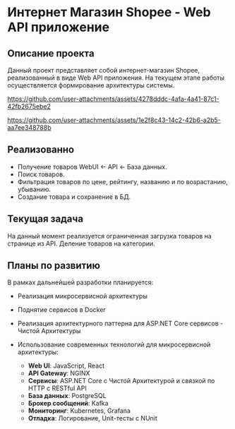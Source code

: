 # Интернет Магазин Shopee - Web API приложение

## Описание проекта
Данный проект представляет собой интернет-магазин Shopee, реализованный в виде Web API приложения. На текущем этапе работы осуществляется формирование архитектуры системы.

https://github.com/user-attachments/assets/4278dddc-4afa-4a41-87c1-42fb2675ebe2


https://github.com/user-attachments/assets/1e2f8c43-14c2-42b6-a2b5-aa7ee348788b


## Реализованно
- Получение товаров WebUI <- API <- База данных.
- Поиск товаров.
- Фильтрация товаров по цене, рейтингу, названию и по возрастанию, убыванию.
- Создание товара и сохранение в БД.

## Текущая задача
На данный момент реализуется ограниченная загрузка товаров на странице из API.
Деление товаров на категории.

## Планы по развитию
В рамках дальнейшей разработки планируется:

- Реализация микросервисной архитектуры
- Поднятие сервисов в Docker
- Реализация архитектурного паттерна для ASP.NET Core сервисов - Чистой Архитектуры
- Использование современных технологий для микросервисной архитектуры:

  - **Web UI**: JavaScript, React
  - **API Gateway**: NGINX
  - **Сервисы**: ASP.NET Core с Чистой Архитектурой и связкой по HTTP с RESTful API
  - **База данных**: PostgreSQL
  - **Брокер сообщений**: Kafka
  - **Мониторинг**: Kubernetes, Grafana
  - **Отладка**: Логирование, Unit-тесты с NUnit
